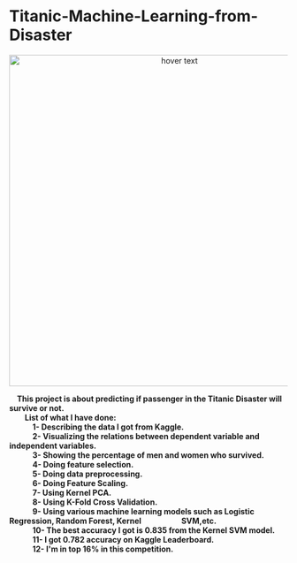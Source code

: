 # Titanic-Machine-Learning-from-Disaster <br />
<p align="center">
  <img src="https://impm.org/wp-content/uploads/2020/04/titanic-1.jpg" width="600" title="hover text">
</p>
&emsp;<strong>This project is about predicting if passenger in the Titanic Disaster will survive or not.<strong/><br/>
&emsp;&emsp;List of what I have done:<br/>
&emsp;&emsp;&emsp;1- Describing the data I got from Kaggle.<br />
&emsp;&emsp;&emsp;2- Visualizing the relations between dependent variable and independent variables.<br />
&emsp;&emsp;&emsp;3- Showing the percentage of men and women who survived.<br />
&emsp;&emsp;&emsp;4- Doing feature selection.<br />
&emsp;&emsp;&emsp;5- Doing data preprocessing.<br />
&emsp;&emsp;&emsp;6- Doing Feature Scaling.<br />
&emsp;&emsp;&emsp;7- Using Kernel PCA.<br />
&emsp;&emsp;&emsp;8- Using K-Fold Cross Validation.<br />
&emsp;&emsp;&emsp;9- Using various machine learning models such as Logistic Regression, Random Forest, Kernel &nbsp;&nbsp;&emsp;&emsp;&emsp; &emsp; SVM,etc.<br />
&emsp;&emsp;&emsp;10- The best accuracy I got is 0.835 from the Kernel SVM model.<br />
&emsp;&emsp;&emsp;11- I got 0.782 accuracy on Kaggle Leaderboard.<br />
&emsp;&emsp;&emsp;12- I'm in top 16% in this competition.<br/>
